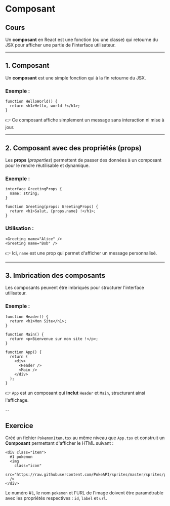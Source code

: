 # Composant

## Cours

Un **composant** en React est une fonction (ou une classe) qui retourne du JSX pour afficher une partie de l'interface utilisateur.

---

## 1️. **Composant**

Un **composant** est une simple fonction qui à la fin retourne du JSX.

### Exemple :

```tsx
function HelloWorld() {
  return <h1>Hello, world !</h1>;
}
```

👉 Ce composant affiche simplement un message sans interaction ni mise à jour.

---

## 2️. **Composant avec des propriétés (props)**

Les **props** (_properties_) permettent de passer des données à un composant pour le rendre réutilisable et dynamique.

### Exemple :

```tsx
interface GreetingProps {
  name: string;
}

function Greeting(props: GreetingProps) {
  return <h1>Salut, {props.name} !</h1>;
}
```

### Utilisation :

```tsx
<Greeting name="Alice" />
<Greeting name="Bob" />
```

👉 Ici, `name` est une prop qui permet d'afficher un message personnalisé.

---

## 3️. **Imbrication des composants**

Les composants peuvent être imbriqués pour structurer l'interface utilisateur.

### Exemple :

```tsx
function Header() {
  return <h1>Mon Site</h1>;
}

function Main() {
  return <p>Bienvenue sur mon site !</p>;
}

function App() {
  return (
    <div>
      <Header />
      <Main />
    </div>
  );
}
```

👉 `App` est un composant qui **inclut** `Header` et `Main`, structurant ainsi l'affichage.

--

## Exercice

Créé un fichier `PokemonItem.tsx` au même niveau que `App.tsx` et construit un **Composant** permettant d'afficher le HTML suivant :

```tsx
<div class="item">
  #1 pokemon
  <img
    class="icon"
    src="https://raw.githubusercontent.com/PokeAPI/sprites/master/sprites/pokemon/25.png"
  />
</div>
```

Le numéro #`1`, le nom `pokemon` et l'URL de l'image doivent être paramétrable avec les propriétés respectives : `id`, `label` et `url`.
